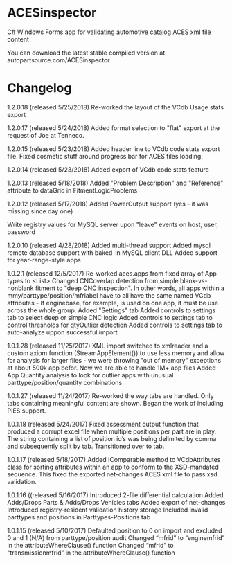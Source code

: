 ﻿# ACESinspector
C# Windows Forms app for validating automotive catalog ACES xml file content

You can download the latest stable compiled version at
autopartsource.com/ACESinspector



# Changelog
1.2.0.18 (released 5/25/2018)
Re-worked the layout of the VCdb Usage stats export


1.2.0.17 (released 5/24/2018)
Added format selection to "flat" export at the request of Joe at Tenneco.


1.2.0.15 (released 5/23/2018)
Added header line to VCdb code stats export file. Fixed cosmetic stuff around progress bar for ACES files loading.


1.2.0.14 (released 5/23/2018)
Added export of VCdb code stats feature


1.2.0.13 (released 5/18/2018)
Added "Problem Description" and "Reference" attribute to dataGrid in FitmentLogicProblems


1.2.0.12 (released 5/17/2018)
Added PowerOutput support (yes - it was missing since day one)

Write registry values for MySQL server upon "leave" events on host, user, password


1.2.0.10 (released 4/28/2018)
Added multi-thread support
Added mysql remote database support with baked-in MySQL client DLL
Added support for year-range-style apps

1.0.2.1 (released 12/5/2017)
Re-worked aces.apps from fixed array of App types to <List<App>>
Changed CNCoverlap detection from simple blank-vs-nonblank fitment to "deep CNC inspection". In other words, all apps within a mmy/parttype/position/mfrlabel have to all have the same 
named VCdb attributes - If enginebase, for example, is used on one app, it must be use across the whole group.
Added "Settings" tab
Added controls to settings tab to select deep or simple CNC logic
Added controls to settings tab to control thresholds for qtyOutlier detection
Added controls to settings tab to auto-analyze uppon successful import

1.0.1.28 (released 11/25/2017)
XML import switched to xmlreader and a custom axiom function (StreamAppElement()) to use less memory and allow for analysis for larger files - we were throwing "out of memory" exceptions 
at about 500k app befor. Now we are able to handle 1M+ app files
Added App Quantity analysis to look for outlier apps with unusual parttype/position/quantity combinations

1.0.1.27 (released 11/24/2017)
Re-worked the way tabs are handled. Only tabs containing meaningful content are shown.
Began the work of including PIES support.

1.0.1.18 (released 5/24/2017)
Fixed assessment output function that produced a corrupt excel file when multiple positions per part are in play. The string containing a list of position id’s was being delimited by comma and subsequently split by tab. Transitioned over to tab.

1.0.1.17 (released 5/18/2017)
Added IComparable method to VCdbAttributes class for sorting attributes within an app to conform to the XSD-mandated sequence. This fixed the exported net-changes ACES xml file to pass xsd validation.

1.0.1.16 ((released 5/16/2017)
Introduced 2-file differential calculation
Added Adds/Drops Parts & Adds/Drops Vehicles tabs
Added export of net-changes 
Introduced registry-resident validation history storage
Included invalid parttypes and positions in Parttypes-Positions tab

1.0.1.15 (released 5/10/2017)
Defaulted position to 0 on import and excluded 0 and 1 (N/A) from parttype/position audit
Changed “mfrid” to “enginemfrid” in the attributeWhereClause() function
Changed “mfrid” to “transmissionmfrid” in the attributeWhereClause() function
